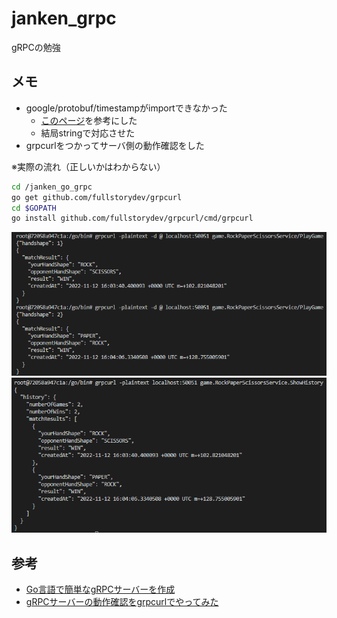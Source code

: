 # janken_grpc
gRPCの勉強

## メモ
- google/protobuf/timestampがimportできなかった 
  - [このページ](https://qiita.com/revenue-hack/items/7221f8e015d47d894854)を参考にした
  - 結局stringで対応させた
- grpcurlをつかってサーバ側の動作確認をした

※実際の流れ（正しいかはわからない）
```bash
cd /janken_go_grpc
go get github.com/fullstorydev/grpcurl
cd $GOPATH
go install github.com/fullstorydev/grpcurl/cmd/grpcurl
```

![two-wins-result](img/two-wins-in-a-row.png)
![two-wins-history](img/two-wins-in-a-row_history.png)
## 参考
- [Go言語で簡単なgRPCサーバーを作成](https://dev.classmethod.jp/articles/golang-grpc-sample-project/)
- [gRPCサーバーの動作確認をgrpcurlでやってみた](https://qiita.com/yukina-ge/items/a84693f01f3f0edba482)

